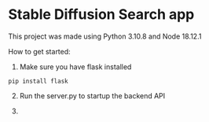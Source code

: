 # Stable Diffusion Search app

This project was made using Python 3.10.8 and Node 18.12.1

How to get started:
1. Make sure you have flask installed

``` text
pip install flask
```

2. Run the server.py to startup the backend API

2.